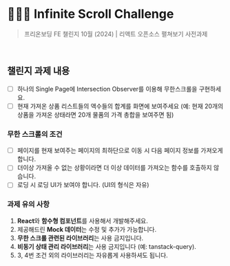 # 🧑🏻‍💻 Infinite Scroll Challenge

> 프리온보딩 FE 챌린지 10월 (2024) | 리액트 오픈소스 펼쳐보기 사전과제

<br />

## 챌린지 과제 내용

- [ ] 하나의 Single Page에 Intersection Observer를 이용해 무한스크롤을 구현하세요.
- [ ] 현재 가져온 상품 리스트들의 액수들의 합계를 화면에 보여주세요 (예: 현재 20개의 상품을 가져온 상태라면 20개 물품의 가격 총합을 보여주면 됨)

### 무한 스크롤의 조건

- [ ] 페이지를 현재 보여주는 페이지의 최하단으로 이동 시 다음 페이지 정보를 가져오게 합니다.
- [ ] 더이상 가져올 수 없는 상황이라면 더 이상 데이터를 가져오는 함수를 호출하지 않습니다.
- [ ] 로딩 시 로딩 UI가 보여야 합니다. (UI의 형식은 자유)

### 과제 유의 사항

1. **React**와 **함수형 컴포넌트**를 사용해서 개발해주세요.
2. 제공해드린 **Mock 데이터**는 수정 및 추가가 가능합니다.
3. **무한 스크롤 관련된 라이브러리**는 사용 금지입니다.
4. **비동기 상태 관리 라이브러리**는 사용 금지입니다 (예: tanstack-query).
5. 3, 4번 조건 외의 라이브러리는 자유롭게 사용하셔도 됩니다.
